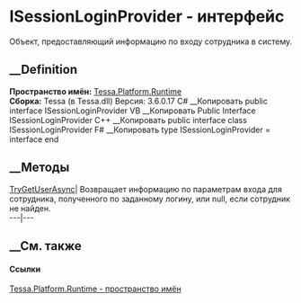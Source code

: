 # ISessionLoginProvider - интерфейс
Объект, предоставляющий информацию по входу сотрудника в систему.
## __Definition
 **Пространство имён:** [Tessa.Platform.Runtime](N_Tessa_Platform_Runtime.htm)  
 **Сборка:** Tessa (в Tessa.dll) Версия: 3.6.0.17
C# __Копировать
     public interface ISessionLoginProvider
VB __Копировать
     Public Interface ISessionLoginProvider
C++ __Копировать
     public interface class ISessionLoginProvider
F# __Копировать
     type ISessionLoginProvider = interface end
##  __Методы
[TryGetUserAsync](M_Tessa_Platform_Runtime_ISessionLoginProvider_TryGetUserAsync.htm)|
Возвращает информацию по параметрам входа для сотрудника, полученного по
заданному логину, или null, если сотрудник не найден.  
---|---  
## __См. также
#### Ссылки
[Tessa.Platform.Runtime - пространство имён](N_Tessa_Platform_Runtime.htm)
